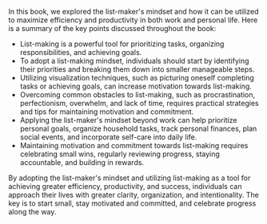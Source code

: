 
In this book, we explored the list-maker's mindset and how it can be utilized to maximize efficiency and productivity in both work and personal life. Here is a summary of the key points discussed throughout the book:

* List-making is a powerful tool for prioritizing tasks, organizing responsibilities, and achieving goals.
* To adopt a list-making mindset, individuals should start by identifying their priorities and breaking them down into smaller manageable steps.
* Utilizing visualization techniques, such as picturing oneself completing tasks or achieving goals, can increase motivation towards list-making.
* Overcoming common obstacles to list-making, such as procrastination, perfectionism, overwhelm, and lack of time, requires practical strategies and tips for maintaining motivation and commitment.
* Applying the list-maker's mindset beyond work can help prioritize personal goals, organize household tasks, track personal finances, plan social events, and incorporate self-care into daily life.
* Maintaining motivation and commitment towards list-making requires celebrating small wins, regularly reviewing progress, staying accountable, and building in rewards.

By adopting the list-maker's mindset and utilizing list-making as a tool for achieving greater efficiency, productivity, and success, individuals can approach their lives with greater clarity, organization, and intentionality. The key is to start small, stay motivated and committed, and celebrate progress along the way.
